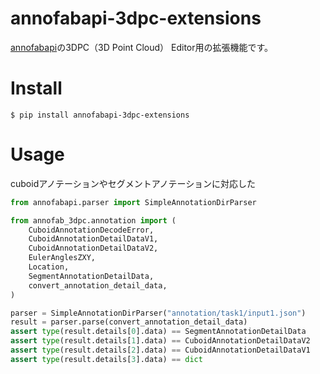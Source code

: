 # annofabapi-3dpc-extensions
[annofabapi](https://github.com/kurusugawa-computer/annofab-api-python-client)の3DPC（3D Point Cloud） Editor用の拡張機能です。

# Install

```
$ pip install annofabapi-3dpc-extensions
```


# Usage

cuboidアノテーションやセグメントアノテーションに対応した

```python
from annofabapi.parser import SimpleAnnotationDirParser

from annofab_3dpc.annotation import (
    CuboidAnnotationDecodeError,
    CuboidAnnotationDetailDataV1,
    CuboidAnnotationDetailDataV2,
    EulerAnglesZXY,
    Location,
    SegmentAnnotationDetailData,
    convert_annotation_detail_data,
)

parser = SimpleAnnotationDirParser("annotation/task1/input1.json")
result = parser.parse(convert_annotation_detail_data)
assert type(result.details[0].data) == SegmentAnnotationDetailData
assert type(result.details[1].data) == CuboidAnnotationDetailDataV2
assert type(result.details[2].data) == CuboidAnnotationDetailDataV1
assert type(result.details[3].data) == dict

```
